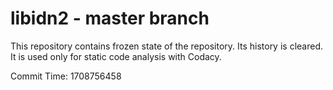 # libidn2 - master branch

This repository contains frozen state of the repository.
Its history is cleared. It is used only for static code
analysis with Codacy.

Commit Time: 1708756458